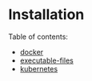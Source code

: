 # Installation

Table of contents:

* [docker](docker/README.md)
* [executable-files](executable-files/README.md)
* [kubernetes](kubernetes/README.md)
